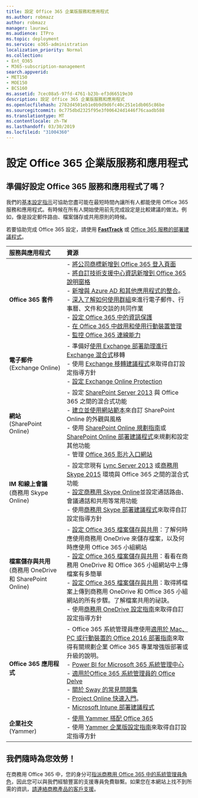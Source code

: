 ```yaml
---
title: 設定 Office 365 企業版服務和應用程式
ms.author: robmazz
author: robmazz
manager: laurawi
ms.audience: ITPro
ms.topic: deployment
ms.service: o365-administration
localization_priority: Normal
ms.collection:
- Ent_O365
- M365-subscription-management
search.appverid:
- MET150
- MOE150
- BCS160
ms.assetid: 7cec08a5-97fd-4761-b23b-ef3d66519e30
description: 設定 Office 365 企業版服務和應用程式
ms.openlocfilehash: 2782d4501eb1e0b9d9d6fc40c251e1db065c86be
ms.sourcegitcommit: 0c775dbd2325f95e3f006424d1446f76caadb588
ms.translationtype: MT
ms.contentlocale: zh-TW
ms.lasthandoff: 03/30/2019
ms.locfileid: "31004360"
---
```

# <a name="configure-office-365-enterprise-services-and-applications"></a>設定 Office 365 企業版服務和應用程式

## <a name="ready-to-configure-your-office-365-services-and-applications"></a>準備好設定 Office 365 服務和應用程式了嗎？

我們的[基本設定指示](https://support.office.com/article/Set-up-Office-365-for-business-6a3a29a0-e616-4713-99d1-15eda62d04fa)可協助您盡可能在最短時間內讓所有人都能使用 Office 365 服務和應用程式。有時候在所有人開始使用前先完成設定是比較建議的做法。例如，像是設定郵件路由、檔案儲存或共用原則的時候。 
  
若要協助完成 Office 365 設定，請使用 **[FastTrack](https://fasttrack.microsoft.com/office)** 或 [Office 365 服務的部署建議程式](deployment-advisors-for-office-365.md)。
  
|**服務與應用程式**|**資源**|
|:-----|:-----|
|**Office 365 套件** |- [將公司商標新增到 Office 365 登入頁面](https://support.office.com/article/Add-your-company-branding-to-Office-365-Sign-In-Page-a1229cdb-ce19-4da5-90c7-2b9b146aef0a) <br> - [將自訂技術支援中心資訊新增到 Office 365 說明窗格](https://support.office.com/article/Add-customized-help-desk-info-to-the-Office-365-help-pane-9dd9b104-68f7-4d49-9a30-82561c7d79a3) <br> - [新增與 Azure AD 和其他應用程式的整合](https://support.office.com/article/Integrated-Apps-and-Azure-AD-for-Office-365-administrators-cb2250e3-451e-416f-bf4e-363549652c2a)。  <br> - [深入了解如何使用群組](https://support.office.com/Article/Learn-more-about-groups-b565caa1-5c40-40ef-9915-60fdb2d97fa2)來進行電子郵件、行事曆、文件和交談的共同作業 <br> - [設定 Office 365 中的資訊保護](https://technet.microsoft.com/library/dn532171.aspx) <br> - [在 Office 365 中啟用和使用行動裝置管理](https://support.office.microsoft.com/article/Manage-mobile-devices-in-Office-365-dd892318-bc44-4eb1-af00-9db5430be3cd) <br> - [監控 Office 365 連線能力](monitor-connectivity.md) |
|**電子郵件** <br> (Exchange Online) | - 準備好[使用 Exchange 部署助理進行 Exchange 混合式](https://technet.microsoft.com/exdeploy2013)移轉  <br> - 使用 [Exchange 移轉建議程式](https://aka.ms/office365setup)來取得自訂設定指導方針  <br> - [設定 Exchange Online Protection](https://technet.microsoft.com/library/jj723153%28v=exchg.150%29.aspx) |
|**網站** <br> (SharePoint Online) | - 設定 [SharePoint Server 2013](https://technet.microsoft.com/library/jj838715) 與 Office 365 之間的混合式功能 <br> - [建立並使用網站範本](https://support.office.com/article/Create-and-use-site-templates-60371B0F-00E0-4C49-A844-34759EBDD989)來自訂 SharePoint Online 的外觀與風格 <br> - 使用 [SharePoint Online 規劃指南](https://support.office.com/article/SharePoint-Online-Planning-Guide-for-Office-365-for-business-d5089cdf-3fd2-4230-acbd-20ecda2f9bb8)或 [SharePoint Online 部署建議程式](https://aka.ms/spoguidance)來規劃和設定其他功能 <br> - 管理 [Office 365 影片入口網站](https://support.office.com/article/Manage-your-Office-365-Video-portal-c059465b-eba9-44e1-b8c7-8ff7793ff5da) |
|**IM 和線上會議** <br> (商務用 Skype Online) | - 設定您現有 [Lync Server 2013](https://technet.microsoft.com/library/jj204805) 或[商務用 Skype 2015](https://technet.microsoft.com/library/jj205403) 環境與 Office 365 之間的混合式功能  <br> - [設定商務用 Skype Online](https://support.office.com/article/Set-up-Skype-for-Business-Online-40296968-e779-4259-980b-c2de1c044c6e)並設定通話路由、會議通話和共用等常用功能  <br> - 使用[商務用 Skype 部署建議程式](https://aka.ms/skypeguidance)來取得自訂設定指導方針 |
| **檔案儲存與共用** <br> (商務用 OneDrive 和 SharePoint Online) | - [設定 Office 365 檔案儲存與共用](https://support.office.com/article/7aa9cdc8-2245-4218-81ee-86fa7c35f1de#BKMK_WhatDif)：了解何時應使用商務用 OneDrive 來儲存檔案，以及何時應使用 Office 365 小組網站 <br> - [設定 Office 365 檔案儲存與共用](https://support.office.com/article/7aa9cdc8-2245-4218-81ee-86fa7c35f1de#BKMK_MoveDocsVideo)：看看在商務用 OneDrive 和 Office 365 小組網站中上傳檔案有多簡單 <br> - [設定 Office 365 檔案儲存與共用](https://support.office.com/article/7aa9cdc8-2245-4218-81ee-86fa7c35f1de#BKMK_Store)：取得將檔案上傳到商務用 OneDrive 和 Office 365 小組網站的所有步驟。了解檔案共用的祕訣。<br> - 使用[商務用 OneDrive 設定指南](https://aka.ms/OD4Bguidance)來取得自訂設定指導方針 |
|**Office 365 應用程式** | - Office 365 系統管理員應使用[適用於 Mac、PC 或行動裝置的 Office 2016 部署指南](https://technet.microsoft.com/library/cc303401%28v=office.16%29.aspx)來取得有關規劃企業 Office 365 專業增強版部署或升級的說明。  <br> - [Power BI for Microsoft 365 系統管理中心](https://support.office.com/article/Power-BI-for-Office-365-Admin-Center-Help-5e391ecb-500c-47a3-bd0f-a6173b541044) <br> - [適用於Office 365 系統管理員的 Office Delve](https://support.office.com/article/Office-Delve-for-Office-365-admins-54f87a42-15a4-44b4-9df0-d36287d9531b) <br> - [關於 Sway 的常見問題集](https://support.office.com/article/446380fa-25bf-47b2-996c-e12cb2f9d075) <br> - [Project Online 快速入門](https://support.office.com/article/Get-started-with-Project-Online-e3e5f64f-ada5-4f9d-a578-130b2d4e5f11)。  <br> - [Microsoft Intune 部署建議程式](https://aka.ms/intuneguidance) |
|**企業社交** <br> (Yammer) | - [使用 Yammer 搭配 Office 365](https://support.office.com/article/Plan-for-Yammer-integration-with-Office-365-4086681f-6de1-4d39-aa72-752b2af1cbd7)  <br> - 使用 [Yammer 企業版設定指南](https://aka.ms/yammerdeploy)來取得自訂設定指導方針 |
   
## <a name="were-here-to-help"></a>我們隨時為您效勞！

在商務用 Office 365 中，您的身分可[指派商務用 Office 365 中的系統管理員角色](https://support.office.com/article/eac4d046-1afd-4f1a-85fc-8219c79e1504)，因此您可以與我們經驗豐富的支援專員免費聯繫。如果您在本網站上找不到所需的資訊，[請連絡商務產品的客戶支援](https://support.office.com/article/32a17ca7-6fa0-4870-8a8d-e25ba4ccfd4b)。